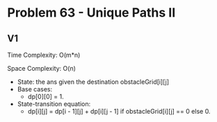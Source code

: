 # Problem 63 - Unique Paths II

## V1

Time Complexity: O(m*n)

Space Complexity: O(n)

- State: the ans given the destination obstacleGrid[i][j]
- Base cases:
    - dp[0][0] = 1.
- State-transition equation:
    - dp[i][j] =  dp[i - 1][j] + dp[i][j - 1] if obstacleGrid[i][j] == 0 else 0.
